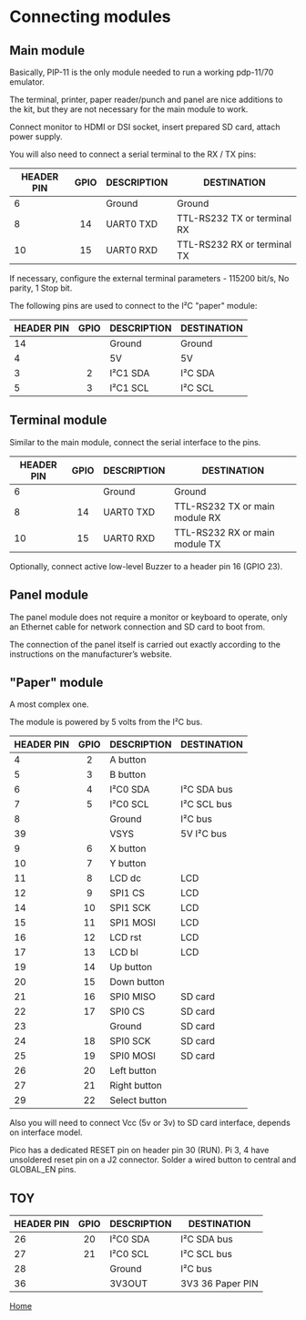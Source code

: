 # Connecting modules

## Main module

Basically, PIP-11 is the only module needed to run a working pdp-11/70 emulator.

The terminal, printer, paper reader/punch and panel are nice additions to the kit, but they are not necessary for the main module to work.

Connect monitor to HDMI or DSI socket, insert prepared SD card, attach power supply.

You will also need to connect a serial terminal to the RX / TX pins:

| HEADER PIN | GPIO | DESCRIPTION | DESTINATION |
|   --       | :--: |     --      |     --      |
| 6          |      |   Ground    |  Ground     |
| 8          | 14   | UART0 TXD   | TTL-RS232 TX or terminal RX |
| 10         | 15   | UART0 RXD   | TTL-RS232 RX or terminal TX |

If necessary, configure the external terminal parameters - 115200 bit/s, No parity, 1 Stop bit.

The following pins are used to connect to the I²C "paper" module:

| HEADER PIN | GPIO | DESCRIPTION | DESTINATION |
|   --       | :--: |     --      |     --      |
| 14         |      |   Ground    |  Ground     |
| 4          |      |   5V        |  5V         |
| 3          |  2   |   I²C1 SDA  |  I²C SDA    |
| 5          |  3   |   I²C1 SCL  |  I²C SCL    |

## Terminal module

Similar to the main module, connect the serial interface to the pins.

| HEADER PIN | GPIO | DESCRIPTION | DESTINATION |
|   --       | :--: |     --      |     --      |
| 6          |      |   Ground    |  Ground     |
| 8          | 14   | UART0 TXD   | TTL-RS232 TX or main module RX |
| 10         | 15   | UART0 RXD   | TTL-RS232 RX or main module TX |

Optionally, connect active low-level Buzzer to a header pin 16 (GPIO 23).

## Panel module

The panel module does not require a monitor or keyboard to operate, only an Ethernet cable for network connection and SD card to boot from.

The connection of the panel itself is carried out exactly according to the instructions on the manufacturer’s website.

## "Paper" module

A most complex one.

The module is powered by 5 volts from the I²C bus.

| HEADER PIN | GPIO | DESCRIPTION | DESTINATION |
|   --       | :--: |     --      |     --      |
| 4          |  2   |   A button  |             |
| 5          |  3   |   B button  |             |
| 6          |  4   |   I²C0 SDA  | I²C SDA bus |
| 7          |  5   |   I²C0 SCL  | I²C SCL bus |
| 8          |      |   Ground    |    I²C bus  |
| 39         |      |    VSYS     | 5V I²C bus  |
| 9          |  6   |   X button  |             |
| 10         |  7   |   Y button  |             |
| 11         |  8   |   LCD dc    |    LCD      |
| 12         |  9   |   SPI1 CS   |    LCD      |
| 14         |  10  |   SPI1 SCK  |    LCD      |
| 15         |  11  |   SPI1 MOSI |    LCD      |
| 16         |  12  |   LCD rst   |    LCD      |
| 17         |  13  |   LCD bl    |    LCD      |
| 19         |  14  |  Up button  |             |
| 20         |  15  | Down button |             |
| 21         |  16  |  SPI0 MISO  | SD card     |
| 22         |  17  |  SPI0 CS    | SD card     |
| 23         |      |  Ground     | SD card     |
| 24         |  18  |  SPI0 SCK   | SD card     |
| 25         |  19  |  SPI0 MOSI  | SD card     |
| 26         |  20  | Left button |             |
| 27         |  21  | Right button|             |
| 29         |  22  |Select button|             |

Also you will need to connect Vcc (5v or 3v) to SD card interface, depends on interface model.

Pico has a dedicated RESET pin on header pin 30 (RUN).
Pi 3, 4 have unsoldered reset pin on a J2 connector. Solder a wired button to central and GLOBAL_EN pins.

## TOY

| HEADER PIN | GPIO | DESCRIPTION | DESTINATION |
|   --       | :--: |     --      |     --      |
| 26         |  20  |   I²C0 SDA  | I²C SDA bus |
| 27         |  21  |   I²C0 SCL  | I²C SCL bus |
| 28         |      |   Ground    |    I²C bus  |
| 36         |      |    3V3OUT   | 3V3 36 Paper PIN  |

[Home](README.md#further-reading)
